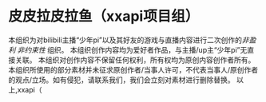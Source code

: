 # 皮皮拉皮拉鱼（xxapi项目组）
本组织为对bilibili主播“少年pi”以及其好友的游戏与直播内容进行二次创作的*非盈利* *非约束性* 组织。
本组织创作内容均为爱好者作品，与主播/up主“少年pi”无直接关联。
本组织对创作内容不保留任何权利，所有权均为原创内容创作者所有。
本组织所使用的部分素材并未征求原创作者/当事人许可，不代表当事人/原创作者的观点/立场。如有侵犯，请联系我们，我们会立刻对素材进行删除替换。
以上,xxapi（
